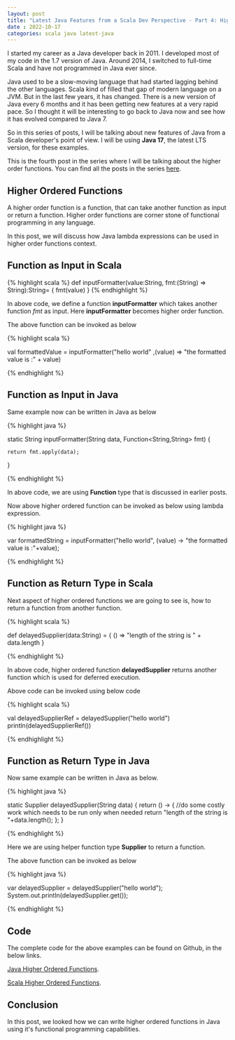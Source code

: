 ```yaml
---
layout: post
title: "Latest Java Features from a Scala Dev Perspective - Part 4: Higher Order Functions"
date : 2022-10-17
categories: scala java latest-java
---
```

I started my career as a Java developer back in 2011. I  developed most of my code in the 1.7 version of Java. Around 2014, I switched to full-time Scala and have not programmed in Java ever since.

Java used to be a slow-moving language that had started lagging behind the other languages. Scala kind of filled that gap of modern language on a JVM. But in the last few years, it has changed. There is a new version of Java every 6 months and it has been getting new features at a very rapid pace. So I thought it will be interesting to go back to Java now and see how it has evolved compared to Java 7.

So in this series of posts, I will be talking about new features of Java from a Scala developer's point of view. I will be using **Java 17**, the latest LTS version, for these examples.

This is the fourth post in the series where I will be talking about the higher order functions. You can find all the posts in the series [here](/categories/latest-java).


## Higher Ordered Functions

A higher order function is a function, that can take another function as input or return a function. Higher order functions are corner stone of functional programming in any language. 

In this post, we will discuss how Java lambda expressions can be used in higher order functions context.

## Function as Input in Scala

{% highlight scala %}
def inputFormatter(value:String, fmt:(String) => String):String= {
    fmt(value)
}
{% endhighlight %}

In above code, we define a function **inputFormatter** which takes another function *fmt* as input. Here **inputFormatter** becomes higher order function.

The above function can be invoked as below 

{% highlight scala %}

val formattedValue = inputFormatter("hello world" ,(value) => "the formatted value is :" + value)

{% endhighlight %}


## Function as Input in Java

Same example now can be written in Java as below 

{% highlight java %}

static String inputFormatter(String data, Function<String,String> fmt) {

    return fmt.apply(data);
}

{% endhighlight %}

In above code, we are using **Function** type that is discussed in earlier posts. 

Now above higher ordered function can be invoked as below using lambda expression.

{% highlight java %}

var formattedString = inputFormatter("hello world", (value) -> "the formatted value is :"+value);

{% endhighlight %}


## Function as Return Type in Scala

Next aspect of higher ordered functions we are going to see is, how to return a function from another function.

{% highlight scala %}

def delayedSupplier(data:String) = {
    () => "length of the string is " + data.length
}

{% endhighlight %}

In above code, higher ordered function **delayedSupplier** returns another function which is used for deferred execution.

Above code can be invoked using below code

{% highlight scala %}

val delayedSupplierRef = delayedSupplier("hello world")
println(delayedSupplierRef())

{% endhighlight %}


## Function as Return Type in Java

Now same example can be written in Java as below.

{% highlight java %}

static Supplier<String> delayedSupplier(String data) {
       return () -> {
            //do some costly work which needs to be run only when needed
            return "length of the string is "+data.length();
        };
}

{% endhighlight %}

Here we are using helper function type **Supplier** to return a function.

The above function can be invoked as below

{% highlight java %}

var delayedSupplier = delayedSupplier("hello world");
System.out.println(delayedSupplier.get());

{% endhighlight %}

## Code

The complete code for the above examples can be found on Github, in the below links.

[Java Higher Ordered Functions](https://github.com/phatak-dev/latest-java/blob/master/src/main/java/com/madhu/lambdas/HighOrderFunctions.java).

[Scala Higher Ordered Functions](https://github.com/phatak-dev/latest-java/blob/master/src/main/scala/com/madhu/functional/HigherOrderFunctions.scala).

## Conclusion

In this post, we looked how we can write higher ordered functions in Java using it's functional programming capabilities. 
